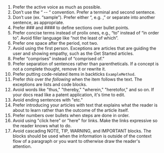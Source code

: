 1.	Prefer the active voice as much as possible.
2.	Don’t use the “ -- “ convention. Prefer a terminal and second sentence.
3.	Don’t use (ex. “sample”). Prefer either “, e.g. ,” or separate into another sentence, as appropriate.
4.	Prefer ### and #### to define sections over bullet points.
5.	Prefer concise terms instead of prolix ones, e.g., “to” instead of “in order to”. Avoid filler language like “not the least of which”.
6.	Prefer one space after the period, not two.
7.	Avoid using the first person. Exceptions are articles that are guiding the user and showing empathy, such as the Get Started articles.
8.	Prefer “comprises” instead of “comprised of.”
9.	Prefer separation of sentences rather than parentheticals. If a concept is not a complete thought, remove it or rewrite it.
10. Prefer putting code-related items in backticks `ExampleMethod`.
11. Prefer *this* over *the following* when the item follows the text. The exceptions are lists and code blocks.
12. Avoid words like "thus," "thereby," "wherein," "heretofor," and so on. If your docs read like a patent application, it's time to edit.
13. Avoid ending sentences with "etc."
14. Prefer introducing your articles with text that explains what the reader is about to learn rather than the outcome of the article itself.
15. Prefer numbers over bullets when steps are done in order.
16. Avoid using "click here" or "here" for links. Make the links expressive so the reader knows what to do.
17. Avoid cascading NOTE, TIP, WARNING, and IMPORTANT blocks. The blocks should be used when the information is outside of the context flow of a paragraph or you want to otherwise draw the reader's attention.
